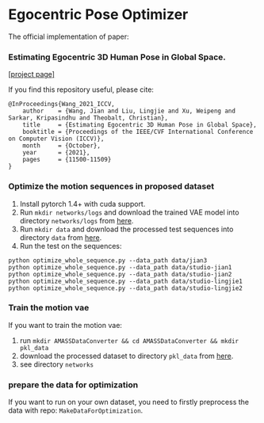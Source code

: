 # Egocentric Pose Optimizer

The official implementation of paper: 

### Estimating Egocentric 3D Human Pose in Global Space.

[[project page]](https://vcai.mpi-inf.mpg.de/projects/globalegomocap/)

If you find this repository useful, please cite:

```
@InProceedings{Wang_2021_ICCV,
    author    = {Wang, Jian and Liu, Lingjie and Xu, Weipeng and Sarkar, Kripasindhu and Theobalt, Christian},
    title     = {Estimating Egocentric 3D Human Pose in Global Space},
    booktitle = {Proceedings of the IEEE/CVF International Conference on Computer Vision (ICCV)},
    month     = {October},
    year      = {2021},
    pages     = {11500-11509}
}
```

### Optimize the motion sequences in proposed dataset

1. Install pytorch 1.4+ with cuda support.
2. Run ```mkdir networks/logs``` and download the trained VAE model into directory ```networks/logs``` from [here](https://nextcloud.mpi-klsb.mpg.de/index.php/s/ibBB7TbEsWQrMJa).
3. Run ```mkdir data``` and download the processed test sequences into directory ```data``` from [here](https://nextcloud.mpi-klsb.mpg.de/index.php/s/kLNeAdbJzmSYKsZ).
4. Run the test on the sequences:
```
python optimize_whole_sequence.py --data_path data/jian3
python optimize_whole_sequence.py --data_path data/studio-jian1
python optimize_whole_sequence.py --data_path data/studio-jian2
python optimize_whole_sequence.py --data_path data/studio-lingjie1
python optimize_whole_sequence.py --data_path data/studio-lingjie2
```

### Train the motion vae

If you want to train the motion vae:

1. run ```mkdir AMASSDataConverter && cd AMASSDataConverter && mkdir pkl_data```
2. download the processed dataset to directory ```pkl_data``` from [here](https://nextcloud.mpi-klsb.mpg.de/index.php/s/aaGCsZ4Sgz4ftge).
3. see directory ```networks```

### prepare the data for optimization
If you want to run on your own dataset,
you need to firstly preprocess the data with repo: ```MakeDataForOptimization```.

